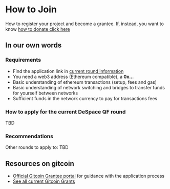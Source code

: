 # How to Join

How to register your project and become a grantee.
If, instead, you want to know [how to donate click here](./how-to-donate.md)

## In our own words

### Requirements
 - Find the application link in [current round information](./current-round-info.md)
 - You need a web3 address (Ethereum compatible), a **0x...**
 - Basic understanding of ethereum transactions (setup, fees and gas)
 - Basic understanding of network switching and bridges to transfer funds
   for yourself between networks
 - Sufficient funds in the network currency to pay for transactions fees

### How to apply for the current DeSpace QF round

TBD 

### Recommendations

Other rounds to apply to: TBD

## Resources on gitcoin


 - [Official Gitcoin Grantee portal](https://grants-portal.gitcoin.co/gitcoin-grants-grantee-portal) for guidance with the application process
 - [See all current Gitcoin Grants](https://grants.gitcoin.co/)
